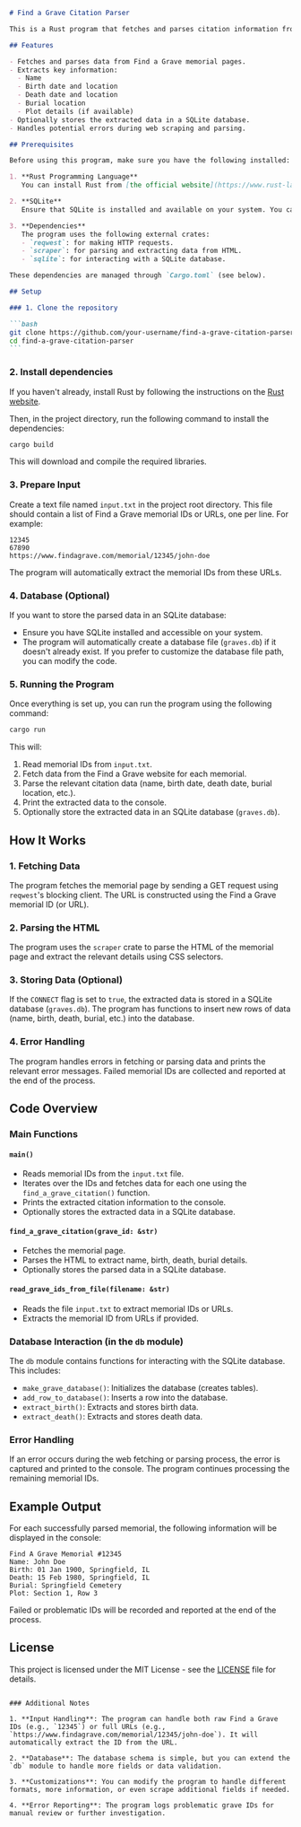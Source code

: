 ````markdown
# Find a Grave Citation Parser

This is a Rust program that fetches and parses citation information from the Find a Grave website. It extracts key details such as name, birth date, death date, burial location, and more. The extracted data can be displayed in the console and optionally stored in a SQLite database for later use.

## Features

- Fetches and parses data from Find a Grave memorial pages.
- Extracts key information:
  - Name
  - Birth date and location
  - Death date and location
  - Burial location
  - Plot details (if available)
- Optionally stores the extracted data in a SQLite database.
- Handles potential errors during web scraping and parsing.

## Prerequisites

Before using this program, make sure you have the following installed:

1. **Rust Programming Language**  
   You can install Rust from [the official website](https://www.rust-lang.org/).

2. **SQLite**  
   Ensure that SQLite is installed and available on your system. You can download it from [here](https://www.sqlite.org/download.html).

3. **Dependencies**  
   The program uses the following external crates:
   - `reqwest`: for making HTTP requests.
   - `scraper`: for parsing and extracting data from HTML.
   - `sqlite`: for interacting with a SQLite database.

These dependencies are managed through `Cargo.toml` (see below).

## Setup

### 1. Clone the repository

```bash
git clone https://github.com/your-username/find-a-grave-citation-parser.git
cd find-a-grave-citation-parser
```
````

### 2. Install dependencies

If you haven't already, install Rust by following the instructions on the [Rust website](https://www.rust-lang.org/).

Then, in the project directory, run the following command to install the dependencies:

```bash
cargo build
```

This will download and compile the required libraries.

### 3. Prepare Input

Create a text file named `input.txt` in the project root directory. This file should contain a list of Find a Grave memorial IDs or URLs, one per line. For example:

```
12345
67890
https://www.findagrave.com/memorial/12345/john-doe
```

The program will automatically extract the memorial IDs from these URLs.

### 4. Database (Optional)

If you want to store the parsed data in an SQLite database:

- Ensure you have SQLite installed and accessible on your system.
- The program will automatically create a database file (`graves.db`) if it doesn't already exist. If you prefer to customize the database file path, you can modify the code.

### 5. Running the Program

Once everything is set up, you can run the program using the following command:

```bash
cargo run
```

This will:

1. Read memorial IDs from `input.txt`.
2. Fetch data from the Find a Grave website for each memorial.
3. Parse the relevant citation data (name, birth date, death date, burial location, etc.).
4. Print the extracted data to the console.
5. Optionally store the extracted data in an SQLite database (`graves.db`).

## How It Works

### 1. Fetching Data

The program fetches the memorial page by sending a GET request using `reqwest`'s blocking client. The URL is constructed using the Find a Grave memorial ID (or URL).

### 2. Parsing the HTML

The program uses the `scraper` crate to parse the HTML of the memorial page and extract the relevant details using CSS selectors.

### 3. Storing Data (Optional)

If the `CONNECT` flag is set to `true`, the extracted data is stored in a SQLite database (`graves.db`). The program has functions to insert new rows of data (name, birth, death, burial, etc.) into the database.

### 4. Error Handling

The program handles errors in fetching or parsing data and prints the relevant error messages. Failed memorial IDs are collected and reported at the end of the process.

## Code Overview

### Main Functions

#### `main()`

- Reads memorial IDs from the `input.txt` file.
- Iterates over the IDs and fetches data for each one using the `find_a_grave_citation()` function.
- Prints the extracted citation information to the console.
- Optionally stores the extracted data in a SQLite database.

#### `find_a_grave_citation(grave_id: &str)`

- Fetches the memorial page.
- Parses the HTML to extract name, birth, death, burial details.
- Optionally stores the parsed data in a SQLite database.

#### `read_grave_ids_from_file(filename: &str)`

- Reads the file `input.txt` to extract memorial IDs or URLs.
- Extracts the memorial ID from URLs if provided.

### Database Interaction (in the `db` module)

The `db` module contains functions for interacting with the SQLite database. This includes:

- `make_grave_database()`: Initializes the database (creates tables).
- `add_row_to_database()`: Inserts a row into the database.
- `extract_birth()`: Extracts and stores birth data.
- `extract_death()`: Extracts and stores death data.

### Error Handling

If an error occurs during the web fetching or parsing process, the error is captured and printed to the console. The program continues processing the remaining memorial IDs.

## Example Output

For each successfully parsed memorial, the following information will be displayed in the console:

```
Find A Grave Memorial #12345
Name: John Doe
Birth: 01 Jan 1900, Springfield, IL
Death: 15 Feb 1980, Springfield, IL
Burial: Springfield Cemetery
Plot: Section 1, Row 3
```

Failed or problematic IDs will be recorded and reported at the end of the process.

## License

This project is licensed under the MIT License - see the [LICENSE](LICENSE) file for details.

```

### Additional Notes

1. **Input Handling**: The program can handle both raw Find a Grave IDs (e.g., `12345`) or full URLs (e.g., `https://www.findagrave.com/memorial/12345/john-doe`). It will automatically extract the ID from the URL.

2. **Database**: The database schema is simple, but you can extend the `db` module to handle more fields or data validation.

3. **Customizations**: You can modify the program to handle different formats, more information, or even scrape additional fields if needed.

4. **Error Reporting**: The program logs problematic grave IDs for manual review or further investigation.

```
